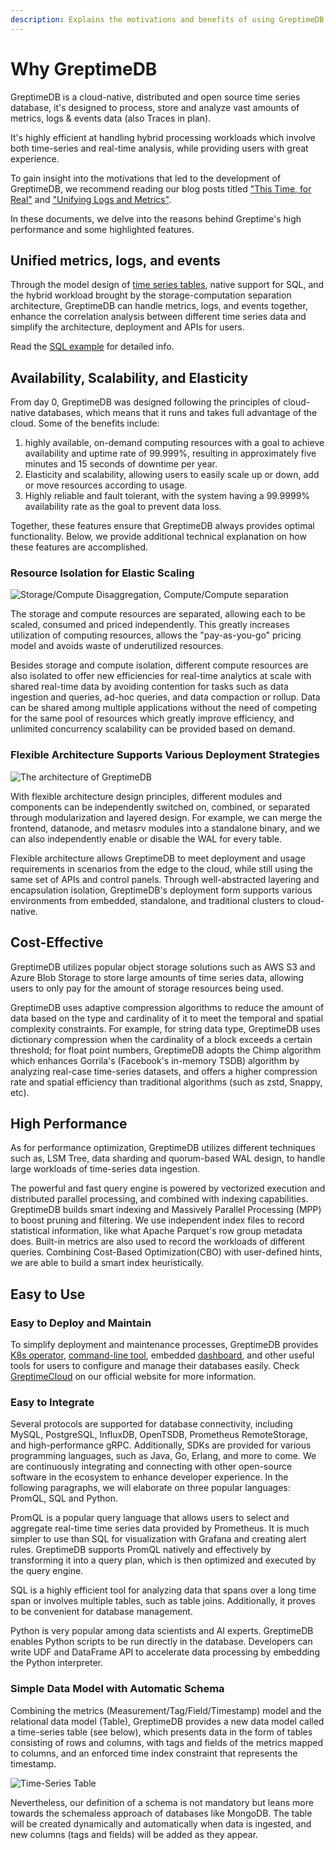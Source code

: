 ```yaml
---
description: Explains the motivations and benefits of using GreptimeDB, including its unified design for metrics, logs, and events, cloud-native architecture, cost-effectiveness, high performance, and ease of use. It highlights key features and deployment strategies.
---
```


# Why GreptimeDB

GreptimeDB is a cloud-native, distributed and open source time series database, it's designed to process, store and analyze vast amounts of metrics, logs & events data (also Traces in plan).

It's highly efficient at handling hybrid processing workloads which involve both time-series and real-time analysis, while providing users with great experience.

To gain insight into the motivations that led to the development of GreptimeDB, we recommend reading our blog posts titled ["This Time, for Real"](https://greptime.com/blogs/2022-11-15-this-time-for-real) and ["Unifying Logs and Metrics"](https://greptime.com/blogs/2024-06-25-logs-and-metrics).

In these documents, we delve into the reasons behind Greptime's high performance and some highlighted features.

## Unified metrics, logs, and events

Through the model design of [time series tables](./data-model), native support for SQL, and the hybrid workload brought by the storage-computation separation architecture, GreptimeDB can handle metrics, logs, and events together, enhance the correlation analysis between different time series data and simplify the architecture, deployment and APIs for users.

Read the [SQL example](/user-guide/overview.md#sql-query-example) for detailed info.

## Availability, Scalability, and Elasticity

From day 0, GreptimeDB was designed following the principles of cloud-native databases, which means that it runs and takes full advantage of the cloud. Some of the benefits include:

1. highly available, on-demand computing resources with a goal to achieve availability and uptime rate of 99.999%, resulting in approximately five minutes and 15 seconds of downtime per year.
2. Elasticity and scalability, allowing users to easily scale up or down, add or move resources according to usage.
3. Highly reliable and fault tolerant, with the system having a 99.9999% availability rate as the goal to prevent data loss.

Together, these features ensure that GreptimeDB always provides optimal functionality. Below, we provide additional technical explanation on how these features are accomplished.

### Resource Isolation for Elastic Scaling

![Storage/Compute Disaggregation, Compute/Compute separation](/storage-compute-disaggregation-compute-compute-separation.png)

The storage and compute resources are separated, allowing each to be scaled, consumed and priced independently.
This greatly increases utilization of computing resources, allows the "pay-as-you-go" pricing model and avoids waste of underutilized resources.

Besides storage and compute isolation, different compute resources are also isolated to offer new efficiencies for real-time analytics at scale with shared real-time data by avoiding contention for tasks such as data ingestion and queries, ad-hoc queries, and data compaction or rollup.
Data can be shared among multiple applications without the need of competing for the same pool of resources which greatly improve efficiency, and unlimited concurrency scalability can be provided based on demand.

### Flexible Architecture Supports Various Deployment Strategies

![The architecture of GreptimeDB](/architecture-2.png)

With flexible architecture design principles, different modules and components can be independently switched on, combined, or separated through modularization and layered design.
For example, we can merge the frontend, datanode, and metasrv modules into a standalone binary, and we can also independently enable or disable the WAL for every table.

Flexible architecture allows GreptimeDB to meet deployment and usage requirements in scenarios from the edge to the cloud, while still using the same set of APIs and control panels.
Through well-abstracted layering and encapsulation isolation, GreptimeDB's deployment form supports various environments from embedded, standalone, and traditional clusters to cloud-native.

## Cost-Effective

GreptimeDB utilizes popular object storage solutions such as AWS S3 and Azure Blob Storage to store large amounts of time series data, allowing users to only pay for the amount of storage resources being used.

GreptimeDB uses adaptive compression algorithms to reduce the amount of data based on the type and cardinality of it to meet the temporal and spatial complexity constraints.
For example, for string data type, GreptimeDB uses dictionary compression when the cardinality of a block exceeds a certain threshold; for float point numbers, GreptimeDB adopts the Chimp algorithm which enhances Gorrila's (Facebook's in-memory TSDB) algorithm by analyzing real-case time-series datasets, and offers a higher compression rate and spatial efficiency than traditional algorithms (such as zstd, Snappy, etc).

## High Performance

As for performance optimization, GreptimeDB utilizes different techniques such as, LSM Tree, data sharding and quorum-based WAL design, to handle large workloads of time-series data ingestion.

The powerful and fast query engine is powered by vectorized execution and distributed parallel processing, and combined with indexing capabilities. GreptimeDB builds smart indexing and Massively Parallel Processing (MPP) to boost pruning and filtering.
We use independent index files to record statistical information, like what Apache Parquet's row group metadata does. Built-in metrics are also used to record the workloads of different queries.
Combining Cost-Based Optimization(CBO) with user-defined hints, we are able to build a smart index heuristically.

## Easy to Use

### Easy to Deploy and Maintain

To simplify deployment and maintenance processes, GreptimeDB provides [K8s operator](https://github.com/GreptimeTeam/greptimedb-operator), [command-line tool](https://github.com/GreptimeTeam/gtctl), embedded [dashboard](https://github.com/GreptimeTeam/dashboard), and other useful tools for users to configure and manage their databases easily. Check [GreptimeCloud](https://greptime.com/product/cloud) on our official website for more information.

### Easy to Integrate

Several protocols are supported for database connectivity, including MySQL, PostgreSQL, InfluxDB, OpenTSDB, Prometheus RemoteStorage, and high-performance gRPC.
Additionally, SDKs are provided for various programming languages, such as Java, Go, Erlang, and more to come. We are continuously integrating and connecting with other open-source software in the ecosystem to enhance developer experience.
In the following paragraphs, we will elaborate on three popular languages: PromQL, SQL and Python.

PromQL is a popular query language that allows users to select and aggregate real-time time series data provided by Prometheus.
It is much simpler to use than SQL for visualization with Grafana and creating alert rules. GreptimeDB supports PromQL natively and effectively by transforming it into a query plan, which is then optimized and executed by the query engine.

SQL is a highly efficient tool for analyzing data that spans over a long time span or involves multiple tables, such as table joins. Additionally, it proves to be convenient for database management.

Python is very popular among data scientists and AI experts. GreptimeDB enables Python scripts to be run directly in the database.
Developers can write UDF and DataFrame API to accelerate data processing by embedding the Python interpreter.

### Simple Data Model with Automatic Schema

Combining the metrics (Measurement/Tag/Field/Timestamp) model and the relational data model (Table), GreptimeDB provides a new data model called a time-series table (see below), which presents data in the form of tables consisting of rows and columns, with tags and fields of the metrics mapped to columns, and an enforced time index constraint that represents the timestamp.

![Time-Series Table](/time-series-table.png)

Nevertheless, our definition of a schema is not mandatory but leans more towards the schemaless approach of databases like MongoDB.
The table will be created dynamically and automatically when data is ingested, and new columns (tags and fields) will be added as they appear.
